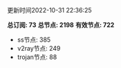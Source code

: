 更新时间2022-10-31 22:36:25

**总订阅: 73**
**总节点: 2198**
**有效节点: 722**
- ss节点: 385
- v2ray节点: 249
- trojan节点: 88

